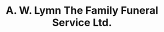 ---
title: "A. W. Lymn The Family Funeral Service Ltd."
url: /ilkeston/a-w-lymn-the-family-funeral-service-ltd-cotmanhay-road/
shop: funeral directors
---